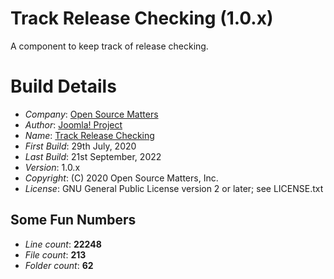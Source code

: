 # Track Release Checking (1.0.x)

A component to keep track of release checking.

# Build Details

+ *Company*: [Open Source Matters](http://www.joomla.org)
+ *Author*: [Joomla! Project](mailto:admin@joomla.org)
+ *Name*: [Track Release Checking](http://www.joomla.org)
+ *First Build*: 29th July, 2020
+ *Last Build*: 21st September, 2022
+ *Version*: 1.0.x
+ *Copyright*: (C) 2020 Open Source Matters, Inc.
+ *License*: GNU General Public License version 2 or later; see LICENSE.txt

## Some Fun Numbers

+ *Line count*: **22248**
+ *File count*: **213**
+ *Folder count*: **62**